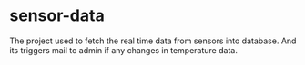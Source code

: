 # sensor-data
The project used to fetch the real time data from sensors into database. And its triggers mail to admin if any changes in temperature data.
